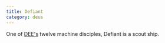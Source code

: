 ```yaml
---
title: Defiant
category: deus
---
```

One of [DEE's](char-public-griffin) twelve machine disciples, Defiant is a scout ship.
